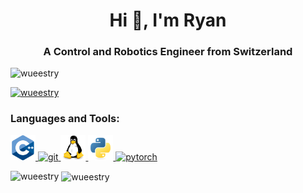 <h1 align="center">Hi 👋, I'm Ryan</h1>
<h3 align="center">A Control and Robotics Engineer from Switzerland</h3>

<p align="left"> <img src="https://komarev.com/ghpvc/?username=wueestry&label=Profile%20views&color=0e75b6&style=flat" alt="wueestry" /> </p>

<p align="left"> <a href="https://github.com/ryo-ma/github-profile-trophy"><img src="https://github-profile-trophy.vercel.app/?username=wueestry" alt="wueestry" /></a> </p>

<!--- <h3 align="left">Connect with me:</h3>
<p align="left">
<a href="https://linkedin.com/in/ryan-wueest" target="blank"><img align="center" src="https://raw.githubusercontent.com/rahuldkjain/github-profile-readme-generator/master/src/images/icons/Social/linked-in-alt.svg" alt="ryan-wueest" height="30" width="40" /></a>
</p> --->

<h3 align="left">Languages and Tools:</h3>
<p align="left"> <a href="https://www.w3schools.com/cpp/" target="_blank" rel="noreferrer"> <img src="https://raw.githubusercontent.com/devicons/devicon/master/icons/cplusplus/cplusplus-original.svg" alt="cplusplus" width="40" height="40"/> </a> <a href="https://git-scm.com/" target="_blank" rel="noreferrer"> <img src="https://www.vectorlogo.zone/logos/git-scm/git-scm-icon.svg" alt="git" width="40" height="40"/> </a> <a href="https://www.linux.org/" target="_blank" rel="noreferrer"> <img src="https://raw.githubusercontent.com/devicons/devicon/master/icons/linux/linux-original.svg" alt="linux" width="40" height="40"/> </a> <a href="https://www.python.org" target="_blank" rel="noreferrer"> <img src="https://raw.githubusercontent.com/devicons/devicon/master/icons/python/python-original.svg" alt="python" width="40" height="40"/> </a> <a href="https://pytorch.org/" target="_blank" rel="noreferrer"> <img src="https://www.vectorlogo.zone/logos/pytorch/pytorch-icon.svg" alt="pytorch" width="40" height="40"/> </a> </p>

<p><img align="left" src="https://github-readme-stats.vercel.app/api/top-langs?username=wueestry&show_icons=true&locale=en&layout=compact" alt="wueestry" /></p>

<p>&nbsp;<img align="center" src="https://github-readme-stats.vercel.app/api?username=wueestry&show_icons=true&locale=en" alt="wueestry" /></p>
